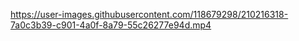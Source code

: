 

https://user-images.githubusercontent.com/118679298/210216318-7a0c3b39-c901-4a0f-8a79-55c26277e94d.mp4

